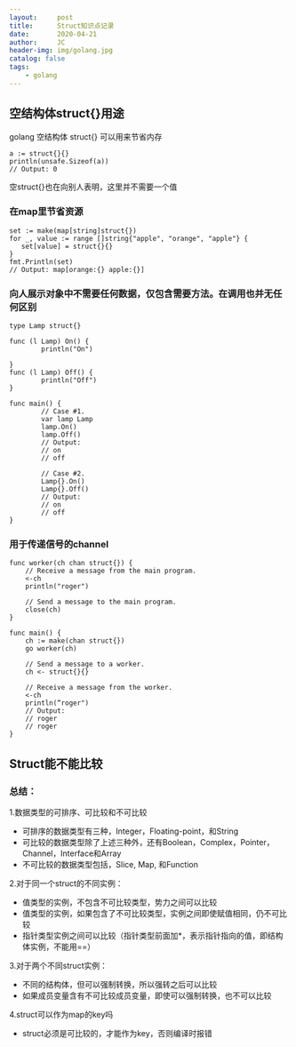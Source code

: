 ```yaml
---
layout:     post
title:      Struct知识点记录
date:       2020-04-21
author:     JC
header-img: img/golang.jpg
catalog: false
tags:
    - golang
---
```


## 空结构体struct{}用途

golang 空结构体 struct{} 可以用来节省内存
```
a := struct{}{}
println(unsafe.Sizeof(a))
// Output: 0
```

空struct{}也在向别人表明，这里并不需要一个值

### 在map里节省资源
```
set := make(map[string]struct{})
for _, value := range []string{"apple", "orange", "apple"} {
   set[value] = struct{}{}
}
fmt.Println(set)
// Output: map[orange:{} apple:{}]
```
### 向人展示对象中不需要任何数据，仅包含需要方法。在调用也并无任何区别
```
type Lamp struct{}

func (l Lamp) On() {
        println("On")

}
func (l Lamp) Off() {
        println("Off")
}

func main() {
       	// Case #1.
       	var lamp Lamp
       	lamp.On()
       	lamp.Off()
       	// Output:
       	// on
       	// off
	
       	// Case #2.
       	Lamp{}.On()
       	Lamp{}.Off()
       	// Output: 
       	// on
       	// off
}
```
### 用于传递信号的channel
```
func worker(ch chan struct{}) {
	// Receive a message from the main program.
	<-ch
	println("roger")
	
	// Send a message to the main program.
	close(ch)
}

func main() {
	ch := make(chan struct{})
	go worker(ch)
	
	// Send a message to a worker.
	ch <- struct{}{}
	
	// Receive a message from the worker.
	<-ch
	println(“roger")
	// Output:
	// roger
	// roger
}
```

## Struct能不能比较

### 总结：

1.数据类型的可排序、可比较和不可比较
- 可排序的数据类型有三种，Integer，Floating-point，和String
- 可比较的数据类型除了上述三种外，还有Boolean，Complex，Pointer，Channel，Interface和Array
- 不可比较的数据类型包括，Slice, Map, 和Function

2.对于同一个struct的不同实例：
- 值类型的实例，不包含不可比较类型，势力之间可以比较
- 值类型的实例，如果包含了不可比较类型，实例之间即使赋值相同，仍不可比较
- 指针类型实例之间可以比较（指针类型前面加*，表示指针指向的值，即结构体实例，不能用==）

3.对于两个不同struct实例：
- 不同的结构体，但可以强制转换，所以强转之后可以比较
- 如果成员变量含有不可比较成员变量，即使可以强制转换，也不可以比较

4.struct可以作为map的key吗
- struct必须是可比较的，才能作为key，否则编译时报错